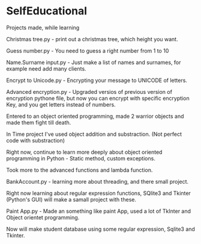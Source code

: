 # SelfEducational
Projects made, while learning

Christmas tree.py - print out a christmas tree, which height you want.

Guess number.py - You need to guess a right number from 1 to 10

Name.Surname input.py - Just make a list of names and surnames, for example need add many clients.

Encrypt to Unicode.py - Encrypting your message to UNICODE of letters.

Advanced encryption.py - Upgraded versios of previous version of encryption pythone file, but now you can encrypt with specific encryption Key, and you get letters instead of numbers.

Entered to an object oriented programming, made 2 warrior objects and made them fight till death.

In Time project I've used object addition and substraction. (Not perfect code with substraction)

Right now, continue to learn more deeply about object oriented programming in Python - Static method, custom exceptions.

Took more to the advanced functions and lambda function.

BankAccount.py - learning more about threading, and there small project.

Right now learning about regular expression functions, SQlite3 and Tkinter (Python's GUI)  will make a samall project with these.

Paint App.py - Made an something like paint App, used a lot of TkInter and Object orientet programming.

Now will make student database using some regular expression, Sqlite3 and Tkinter.
